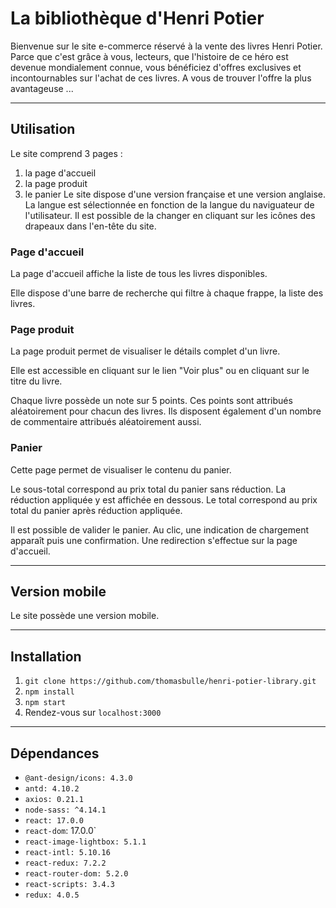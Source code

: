 # La bibliothèque d'Henri Potier

Bienvenue sur le site e-commerce réservé à la vente des livres Henri Potier.
Parce que c'est grâce à vous, lecteurs, que l'histoire de ce héro est devenue mondialement connue, vous bénéficiez d'offres exclusives et incontournables sur l'achat de ces livres.
A vous de trouver l'offre la plus avantageuse ...

_______________________________________________________________________________________

## Utilisation
Le site comprend 3 pages :
  1. la page d'accueil
  1. la page produit
  1. le panier
Le site dispose d'une version française et une version anglaise. La langue est sélectionnée en fonction de la langue du naviguateur de l'utilisateur. Il est possible de la changer en cliquant sur les icônes des drapeaux dans l'en-tête du site.

### Page d'accueil
La page d'accueil affiche la liste de tous les livres disponibles.

Elle dispose d'une barre de recherche qui filtre à chaque frappe, la liste des livres.

### Page produit
La page produit permet de visualiser le détails complet d'un livre.

Elle est accessible en cliquant sur le lien "Voir plus" ou en cliquant sur le titre du livre.

Chaque livre possède un note sur 5 points. Ces points sont attribués aléatoirement pour chacun des livres. Ils disposent également d'un nombre de commentaire attribués aléatoirement aussi.

### Panier
Cette page permet de visualiser le contenu du panier.

Le sous-total correspond au prix total du panier sans réduction. La réduction appliquée y est affichée en dessous. Le total correspond au prix total du panier après réduction appliquée.

Il est possible de valider le panier. Au clic, une indication de chargement apparaît puis une confirmation. Une redirection s'effectue sur la page d'accueil.

_______________________________________________________________________________________

## Version mobile

Le site possède une version mobile.

_______________________________________________________________________________________

## Installation
1. `git clone https://github.com/thomasbulle/henri-potier-library.git`
1. `npm install`
1. `npm start`
1. Rendez-vous sur `localhost:3000`

_______________________________________________________________________________________

## Dépendances
* `@ant-design/icons: 4.3.0`
* `antd: 4.10.2`
* `axios: 0.21.1`
* `node-sass: ^4.14.1`
* `react: 17.0.0`
* `react-dom`: 17.0.0`
* `react-image-lightbox: 5.1.1`
* `react-intl: 5.10.16`
* `react-redux: 7.2.2`
* `react-router-dom: 5.2.0`
* `react-scripts: 3.4.3`
* `redux: 4.0.5`
